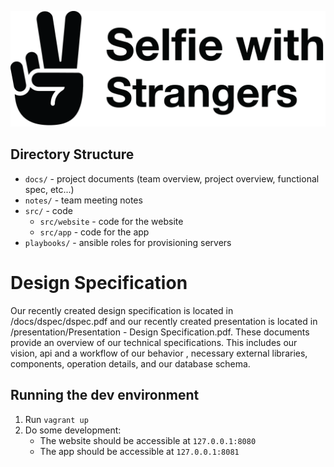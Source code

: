 [![](docs/logo.png)](http://selfiewithstrangers.club)

## Directory Structure

- `docs/` - project documents (team overview, project overview, functional spec, etc...)
- `notes/` - team meeting notes
- `src/` - code
    - `src/website` - code for the website
    - `src/app` - code for the app
- `playbooks/` - ansible roles for provisioning servers

# Design Specification

Our recently created design specification is located in /docs/dspec/dspec.pdf and our recently created
presentation is located in /presentation/Presentation - Design Specification.pdf. These documents provide
an overview of our technical specifications. This includes our vision, api and a workflow of our behavior
, necessary external libraries, components, operation details, and our database schema.  

## Running the dev environment

1. Run `vagrant up`
1. Do some development:
    - The website should be accessible at `127.0.0.1:8080`
    - The app should be accessible at `127.0.0.1:8081`
